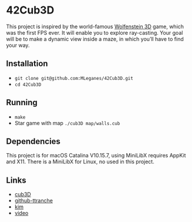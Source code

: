 # 42Cub3D

This project is inspired by the world-famous [Wolfenstein 3D](http://users.atw.hu/wolf3d/) game, which was the first FPS ever.
It will enable you to explore ray-casting. Your goal will be to make a dynamic view inside a 
maze, in which you’ll have to find your way.


## Installation

* `git clone git@github.com:MLeganes/42Cub3D.git`
* `cd 42Cub3D`

## Running
 
* `make`
* Star game with map ``` ./cub3D map/walls.cub ```

## Dependencies

This project is for macOS Catalina V10.15.7, using MiniLibX requires AppKit and X11. There is a MiniLibX for Linux, no used in this project.
 

## Links

* [cub3D](https://harm-smits.github.io/42docs/projects/cub3d)
* [github-ttranche](https://github.com/ttranche/cub3D)
* [kim](https://humonnom.tistory.com/entry/cub3d-map-parse-%EB%A7%B5-%ED%8C%8C%EC%8B%B1%ED%95%98%EA%B8%B0)
* [video](https://www.youtube.com/watch?v=gYRrGTC7GtA)
